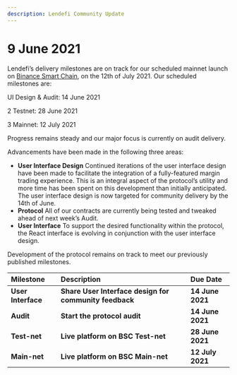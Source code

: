 ```yaml
---
description: Lendefi Community Update
---
```


# 9 June 2021

Lendefi’s delivery milestones are on track for our scheduled mainnet launch on [Binance Smart Chain](https://www.binance.org/en/smartChain), on the 12th of July 2021. Our scheduled milestones are:

UI Design & Audit: 14 June 2021

2 Testnet: 28 June 2021

3️ Mainnet: 12 July 2021

Progress remains steady and our major focus is currently on audit delivery.  

Advancements have been made in the following three areas:

* **User Interface Design** Continued iterations of the user interface design have been made to facilitate the integration of a fully-featured margin trading experience. This is an integral aspect of the protocol’s utility and more time has been spent on this development than initially anticipated. The user interface design is now targeted for community delivery by the 14th of June. 
* **Protocol** All of our contracts are currently being tested and tweaked ahead of next week’s Audit. 
* **User Interface** To support the desired functionality within the protocol, the React interface is evolving in conjunction with the user interface design.

Development of the protocol remains on track to meet our previously published milestones. 

| Milestone | Description | Due Date |
| :--- | :--- | :--- |
| **User Interface** | **Share User Interface design for community feedback** | **14 June 2021** |
| **Audit** | **Start the protocol audit** | **14 June 2021** |
| **Test-net** | **Live platform on BSC Test-net** | **28 June 2021** |
| **Main-net** | **Live platform on BSC Main-net** | **12 July 2021** |

